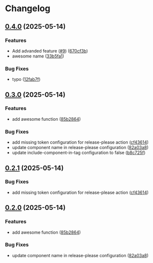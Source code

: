 # Changelog

## [0.4.0](https://github.com/ricky1698/rust-calculator/compare/v0.3.0...v0.4.0) (2025-05-14)


### Features

* Add advanded feature ([#9](https://github.com/ricky1698/rust-calculator/issues/9)) ([670cf3b](https://github.com/ricky1698/rust-calculator/commit/670cf3b350f4c8664995fab033b4181a66409d14))
* awesome name ([33b5fa1](https://github.com/ricky1698/rust-calculator/commit/33b5fa158cf7c7923b33ea4b9d09fc606e8976ff))


### Bug Fixes

* typo ([12fab7f](https://github.com/ricky1698/rust-calculator/commit/12fab7f190625072d8893b8740d813939d193eb5))

## [0.3.0](https://github.com/ricky1698/rust-calculator/compare/v0.2.1...v0.3.0) (2025-05-14)


### Features

* add awesome function ([85b2864](https://github.com/ricky1698/rust-calculator/commit/85b286448e0b454fd7919e8a701ec9df3457f84e))


### Bug Fixes

* add missing token configuration for release-please action ([cf43614](https://github.com/ricky1698/rust-calculator/commit/cf43614c22423c72a722d57386a2ae47a02ad58a))
* update component name in release-please configuration ([82a03a8](https://github.com/ricky1698/rust-calculator/commit/82a03a82ba63c5ff59d6c3d2c03694798c6dbacf))
* update include-component-in-tag configuration to false ([b8c725f](https://github.com/ricky1698/rust-calculator/commit/b8c725f516da71c8f12a5535744ad19e78902588))

## [0.2.1](https://github.com/ricky1698/rust-calculator/compare/calculator_rs-v0.2.0...calculator_rs-v0.2.1) (2025-05-14)


### Bug Fixes

* add missing token configuration for release-please action ([cf43614](https://github.com/ricky1698/rust-calculator/commit/cf43614c22423c72a722d57386a2ae47a02ad58a))

## [0.2.0](https://github.com/ricky1698/rust-calculator/compare/calculator_rs-v0.1.0...calculator_rs-v0.2.0) (2025-05-14)


### Features

* add awesome function ([85b2864](https://github.com/ricky1698/rust-calculator/commit/85b286448e0b454fd7919e8a701ec9df3457f84e))


### Bug Fixes

* update component name in release-please configuration ([82a03a8](https://github.com/ricky1698/rust-calculator/commit/82a03a82ba63c5ff59d6c3d2c03694798c6dbacf))
